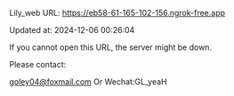 Lily_web URL: https://eb58-61-165-102-156.ngrok-free.app

Updated at: 2024-12-06 00:26:04

If you cannot open this URL, the server might be down.

Please contact: 

goley04@foxmail.com Or Wechat:GL_yeaH